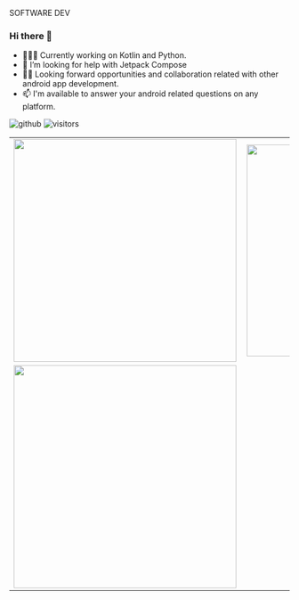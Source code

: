 SOFTWARE DEV

### Hi there 👋

- 👨🏾‍💻 Currently working on  Kotlin and Python.
- 🤔 I’m looking for help with Jetpack Compose
- ✌🏾 Looking forward opportunities and collaboration related with other android app development.
- 📫 I'm available to answer your android related questions on any platform.

![github](https://img.shields.io/github/followers/godwins3?style=plastic)
![visitors](https://visitor-badge.glitch.me/badge?page_id=page.id)

<center>
  <table>
  <tr>
      <td><img width="400px" align="left" src="https://github-readme-stats.vercel.app/api?username=godwins3&count_private=true&show_icons=true&theme=dark&layout=compact" /></td>
      <td><img width="380px" align="left" src="https://github-readme-stats.vercel.app/api/top-langs/?username=godwins3&hide=html&layout=compact&theme=dark" /></td>
  </tr>   
  <tr>
    <td>
       <img width="400px" align="left" src="https://github-readme-streak-stats.herokuapp.com/?user=godwins3&theme=vision-friendly-dark"  />
     </td>  
   </tr>
    </tr>
</table>
</center>


